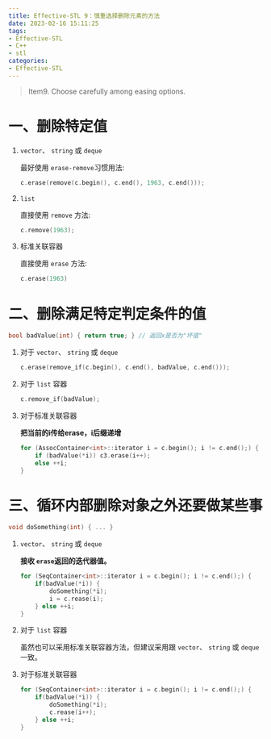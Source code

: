 ```yaml
---
title: Effective-STL 9：慎重选择删除元素的方法
date: 2023-02-16 15:11:25
tags:
- Effective-STL
- C++
- stl
categories:
- Effective-STL
---
```


> Item9. Choose carefully among easing options.

# 一、删除特定值

1. `vector`、 `string` 或 `deque`

    最好使用 `erase-remove`习惯用法: 

    ```c++
    c.erase(remove(c.begin(), c.end(), 1963, c.end()));
    ```
2. `list`

    直接使用 `remove` 方法:

    ```c++
    c.remove(1963);
    ```
3. 标准关联容器

    直接使用 `erase` 方法:
    ```c++
    c.erase(1963)
    ```
<!--more-->
# 二、删除满足特定判定条件的值

```c++
bool badValue(int) { return true; } // 返回x是否为"坏值"
```

1. 对于 `vector`、 `string` 或 `deque`

    ```c++
    c.erase(remove_if(c.begin(), c.end(), badValue, c.end()));
    ```
2. 对于 `list` 容器

    ```c++
    c.remove_if(badValue);
    ```

3. 对于标准关联容器

    **把当前的i传给erase，i后缀递增**

    ```c++
    for (AssocContainer<int>::iterator i = c.begin(); i != c.end();) {
        if (badValue(*i)) c3.erase(i++); 
        else ++i;                     
    }
    ```

# 三、循环内部删除对象之外还要做某些事

```c++
void doSomething(int) { ... }
```
1. `vector`、 `string` 或 `deque`

    **接收 `erase`返回的迭代器值。**
    ```c++
    for (SeqContainer<int>::iterator i = c.begin(); i != c.end();) {
        if(badValue(*i)) {
            doSomething(*i);
            i = c.rease(i);
        } else ++i;
    }
    ```
2. 对于 `list` 容器

    虽然也可以采用标准关联容器方法，但建议采用跟 `vector`、 `string` 或 `deque` 一致。

3. 对于标准关联容器

    ```c++
    for (SeqContainer<int>::iterator i = c.begin(); i != c.end();) {
        if(badValue(*i)) {
            doSomething(*i);
            c.rease(i++);
        } else ++i;
    }
    ```